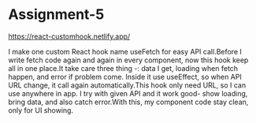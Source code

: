# Assignment-5

https://react-customhook.netlify.app/

I make one custom React hook name useFetch for easy API call.Before I write fetch code again and again in every component, now this hook keep all in one place.It take care three thing -: data I get, loading when fetch happen, and error if problem come.
Inside it use useEffect, so when API URL change, it call again automatically.This hook only need URL, so I can use anywhere in app. I try with given API and it work good- show loading, bring data, and also catch error.With this, my component code stay clean, only for UI showing.
